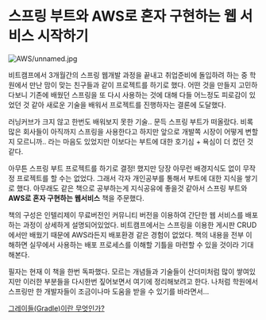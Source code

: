 # 스프링 부트와 AWS로 혼자 구현하는 웹 서비스 시작하기

![AWS/unnamed.jpg](AWS/unnamed.jpg)

비트캠프에서 3개월간의 스프링 웹개발 과정을 끝내고 취업준비에 돌입하려 하는 중 학원에서 만난 맘이 맞는 친구들과 같이 프로젝트를 하기로 했다. 어떤 것을 만들지 고민하다보니 기존에 배웠던 스프링을 또 다시 사용하는 것에 대해 다들 어느정도 피로감이 있었던 것 같아 새로운 기술을 배워서 프로젝트를 진행하자는 결론에 도달했다.

러닝커브가 크지 않고 한번도 배워보지 못한 기술.. 문득 스프링 부트가 떠올랐다. 비록 많은 회사들이 아직까지 스프링을 사용한다고 하지만 앞으로 개발쪽 시장이 어떻게 변할지 모르니까.. 라는 마음도 있었지만 이보다는 부트에 대한 호기심 + 욕심이 더 컸던 것 같다.

아무튼 스프링 부트 프로젝트를 하기로 결정! 했지만 당장 아무런 배경지식도 없이 무작정 프로젝트를 할 수는 없었다. 그래서 각자 개인공부를 통해서 부트에 대한 지식을 쌓기로 했다. 아무래도 같은 책으로 공부하는게 지식공유에 좋을것 같아서 스프링 부트와 **AWS로 혼자 구현하는 웹서비스** 책을 주문했다.

책의 구성은 인텔리제이 무료버전인 커뮤니티 버전을 이용하여 간단한 웹 서비스를 배포하는 과정이 상세하게 설명되어있었다. 비트캠프에서는 스프링을 이용한 게시판 CRUD 에서만 배웠기 때문에 AWS라든지 배포환경 같은 경험이 없었다. 책의 내용을 전부 이해하면 실무에서 사용하는 배포 프로세스를 이해할 기틀을 마련할 수 있을 것이라 기대해본다.

필자는 현재 이 책을 한번 독파했다. 모르는 개념들과 기술들이 산더미처럼 많이 쌓여있지만 이러한 부분들을 다시한번 짚어보면서 여기에 정리해보려고 한다. 나처럼 학원에서 스프링만 한 개발자들이 조금이나마 도움을 받을 수 있기를 바라면서...

[그레이들(Gradle)이란 무엇인가?](https://www.notion.so/Gradle-a2f6e9606cbb47df8d540d9f6702ce05)
